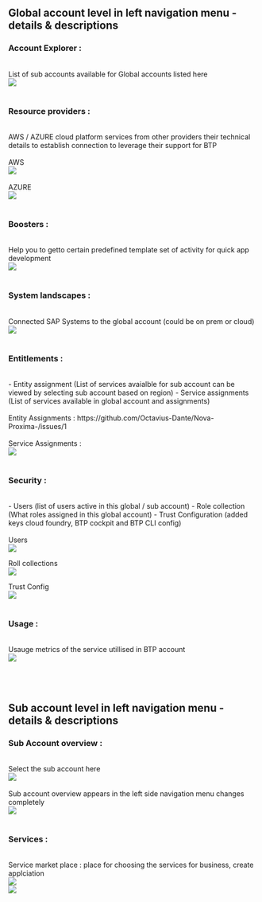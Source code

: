 ## Global account level in left navigation menu - details & descriptions 

### Account Explorer : 
</br>
List of sub accounts available for Global accounts listed here 
</br>
    <img src="./files/1_trial_account.png" >
</br>
</br>
	
### Resource providers : 
</br>
AWS / AZURE cloud platform services from other providers their technical details to establish connection to leverage their support for BTP
</br>
</br>
AWS
</br>
    <img src="./files/2.res.prov_1.png" >
</br>
</br>
AZURE
</br>
    <img src="./files/2.res.prov_2.png" >
</br>
</br>

### Boosters : 
</br>
Help you to getto certain predefined template set of activity for quick app development
</br>
    <img src="./files/3.BOOSTERS.png" >
</br>
</br>

### System landscapes :
</br>
Connected SAP Systems to the global account (could be on prem or cloud) 
</br>
    <img src="./files/4.system_landscapes.png" >
</br>
</br>

### Entitlements : 
</br>
- Entity assignment (List of services avaialble for sub account can be viewed by selecting sub account based on region)
- Service assignments (List of services available in global account and assignments)
</br>
</br>
Entity Assignments : https://github.com/Octavius-Dante/Nova-Proxima-/issues/1
</br>
</br>
Service Assignments : 
</br>
<img src="./files/4.service_assignment.png" >
</br>
</br>

### Security : 
</br>
- Users (list of users active in this global / sub account)
- Role collection (What roles assigned in this global account)
- Trust Configuration (added keys cloud foundry, BTP cockpit and BTP CLI config)
</br>
</br>
Users
</br>
<img src="./files/5.1users.png" >
</br>

Roll collections
</br>
<img src="./files/5.2roll_collection.png" >
</br>

Trust Config
</br>
<img src="./files/5.3trust_config.png" >
</br>
</br>

### Usage : 
</br>
Usauge metrics of the service utillised in BTP account 
</br>
    <img src="./files/6.usage.png" >
</br>
</br>
</br>
</br>

## Sub account level in left navigation menu - details & descriptions 

### Sub Account overview :
</br>
Select the sub account here
</br>    
<img src="./files/7.SUB_1.png" >
</br>
</br>
Sub account overview appears in the left side navigation menu changes completely 
</br>    
<img src="./files/8.SUB_2.png" >
</br>
</br>

### Services :

</br>
Service market place : place for choosing the services for business, create applciation 
</br>    
<img src="./files/9.SUB_3.png" >
</br>
<img src="./files/10.SUB_4.png" >
</br>
</br>
